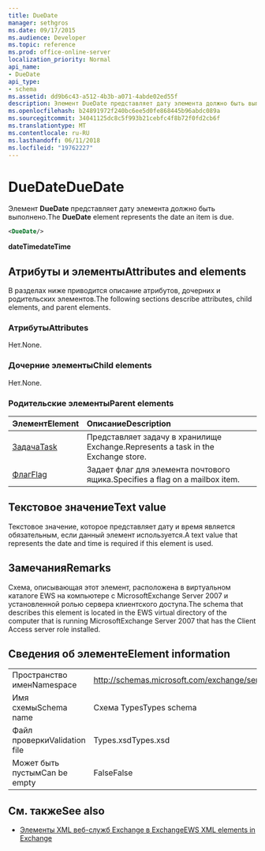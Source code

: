 ```yaml
---
title: DueDate
manager: sethgros
ms.date: 09/17/2015
ms.audience: Developer
ms.topic: reference
ms.prod: office-online-server
localization_priority: Normal
api_name:
- DueDate
api_type:
- schema
ms.assetid: dd9b6c43-a512-4b3b-a071-4abde02ed55f
description: Элемент DueDate представляет дату элемента должно быть выполнено.
ms.openlocfilehash: b24891972f240bc6ee5d0fe868445b96abdc089a
ms.sourcegitcommit: 34041125dc8c5f993b21cebfc4f8b72f0fd2cb6f
ms.translationtype: MT
ms.contentlocale: ru-RU
ms.lasthandoff: 06/11/2018
ms.locfileid: "19762227"
---
```

# <a name="duedate"></a><span data-ttu-id="fb9c7-103">DueDate</span><span class="sxs-lookup"><span data-stu-id="fb9c7-103">DueDate</span></span>

<span data-ttu-id="fb9c7-104">Элемент **DueDate** представляет дату элемента должно быть выполнено.</span><span class="sxs-lookup"><span data-stu-id="fb9c7-104">The **DueDate** element represents the date an item is due.</span></span> 
  
```xml
<DueDate/>
```

 <span data-ttu-id="fb9c7-105">**dateTime**</span><span class="sxs-lookup"><span data-stu-id="fb9c7-105">**dateTime**</span></span>
## <a name="attributes-and-elements"></a><span data-ttu-id="fb9c7-106">Атрибуты и элементы</span><span class="sxs-lookup"><span data-stu-id="fb9c7-106">Attributes and elements</span></span>

<span data-ttu-id="fb9c7-107">В разделах ниже приводится описание атрибутов, дочерних и родительских элементов.</span><span class="sxs-lookup"><span data-stu-id="fb9c7-107">The following sections describe attributes, child elements, and parent elements.</span></span>
  
### <a name="attributes"></a><span data-ttu-id="fb9c7-108">Атрибуты</span><span class="sxs-lookup"><span data-stu-id="fb9c7-108">Attributes</span></span>

<span data-ttu-id="fb9c7-109">Нет.</span><span class="sxs-lookup"><span data-stu-id="fb9c7-109">None.</span></span>
  
### <a name="child-elements"></a><span data-ttu-id="fb9c7-110">Дочерние элементы</span><span class="sxs-lookup"><span data-stu-id="fb9c7-110">Child elements</span></span>

<span data-ttu-id="fb9c7-111">Нет.</span><span class="sxs-lookup"><span data-stu-id="fb9c7-111">None.</span></span>
  
### <a name="parent-elements"></a><span data-ttu-id="fb9c7-112">Родительские элементы</span><span class="sxs-lookup"><span data-stu-id="fb9c7-112">Parent elements</span></span>

|<span data-ttu-id="fb9c7-113">**Элемент**</span><span class="sxs-lookup"><span data-stu-id="fb9c7-113">**Element**</span></span>|<span data-ttu-id="fb9c7-114">**Описание**</span><span class="sxs-lookup"><span data-stu-id="fb9c7-114">**Description**</span></span>|
|:-----|:-----|
|[<span data-ttu-id="fb9c7-115">Задача</span><span class="sxs-lookup"><span data-stu-id="fb9c7-115">Task</span></span>](task.md) <br/> |<span data-ttu-id="fb9c7-116">Представляет задачу в хранилище Exchange.</span><span class="sxs-lookup"><span data-stu-id="fb9c7-116">Represents a task in the Exchange store.</span></span>  <br/> |
|[<span data-ttu-id="fb9c7-117">Флаг</span><span class="sxs-lookup"><span data-stu-id="fb9c7-117">Flag</span></span>](flag.md) <br/> |<span data-ttu-id="fb9c7-118">Задает флаг для элемента почтового ящика.</span><span class="sxs-lookup"><span data-stu-id="fb9c7-118">Specifies a flag on a mailbox item.</span></span>  <br/> |
   
## <a name="text-value"></a><span data-ttu-id="fb9c7-119">Текстовое значение</span><span class="sxs-lookup"><span data-stu-id="fb9c7-119">Text value</span></span>

<span data-ttu-id="fb9c7-120">Текстовое значение, которое представляет дату и время является обязательным, если данный элемент используется.</span><span class="sxs-lookup"><span data-stu-id="fb9c7-120">A text value that represents the date and time is required if this element is used.</span></span>
  
## <a name="remarks"></a><span data-ttu-id="fb9c7-121">Замечания</span><span class="sxs-lookup"><span data-stu-id="fb9c7-121">Remarks</span></span>

<span data-ttu-id="fb9c7-122">Схема, описывающая этот элемент, расположена в виртуальном каталоге EWS на компьютере с MicrosoftExchange Server 2007 и установленной ролью сервера клиентского доступа.</span><span class="sxs-lookup"><span data-stu-id="fb9c7-122">The schema that describes this element is located in the EWS virtual directory of the computer that is running MicrosoftExchange Server 2007 that has the Client Access server role installed.</span></span>
  
## <a name="element-information"></a><span data-ttu-id="fb9c7-123">Сведения об элементе</span><span class="sxs-lookup"><span data-stu-id="fb9c7-123">Element information</span></span>

|||
|:-----|:-----|
|<span data-ttu-id="fb9c7-124">Пространство имен</span><span class="sxs-lookup"><span data-stu-id="fb9c7-124">Namespace</span></span>  <br/> |http://schemas.microsoft.com/exchange/services/2006/types  <br/> |
|<span data-ttu-id="fb9c7-125">Имя схемы</span><span class="sxs-lookup"><span data-stu-id="fb9c7-125">Schema name</span></span>  <br/> |<span data-ttu-id="fb9c7-126">Схема Types</span><span class="sxs-lookup"><span data-stu-id="fb9c7-126">Types schema</span></span>  <br/> |
|<span data-ttu-id="fb9c7-127">Файл проверки</span><span class="sxs-lookup"><span data-stu-id="fb9c7-127">Validation file</span></span>  <br/> |<span data-ttu-id="fb9c7-128">Types.xsd</span><span class="sxs-lookup"><span data-stu-id="fb9c7-128">Types.xsd</span></span>  <br/> |
|<span data-ttu-id="fb9c7-129">Может быть пустым</span><span class="sxs-lookup"><span data-stu-id="fb9c7-129">Can be empty</span></span>  <br/> |<span data-ttu-id="fb9c7-130">False</span><span class="sxs-lookup"><span data-stu-id="fb9c7-130">False</span></span>  <br/> |
   
## <a name="see-also"></a><span data-ttu-id="fb9c7-131">См. также</span><span class="sxs-lookup"><span data-stu-id="fb9c7-131">See also</span></span>

- [<span data-ttu-id="fb9c7-132">Элементы XML веб-служб Exchange в Exchange</span><span class="sxs-lookup"><span data-stu-id="fb9c7-132">EWS XML elements in Exchange</span></span>](ews-xml-elements-in-exchange.md)


